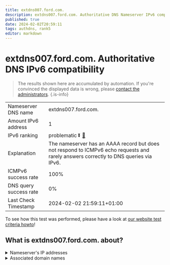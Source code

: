 ```yaml
---
title: extdns007.ford.com.
description: extdns007.ford.com. Authoritative DNS Nameserver IPv6 compatibility
published: true
date: 2024-02-02T20:59:11
tags: authdns, rank5
editor: markdown
---
```


# extdns007.ford.com. Authoritative DNS IPv6 compatibility

> The results shown here are accumulated by automation. If you're convinced the displayed data is wrong, please [contact the administrators](/howto/chat). 
{.is-info}




|   |   |
| - | - |
| Nameserver DNS name | extdns007.ford.com.
| Amount IPv6 address | 1
| IPv6 ranking | problematic :arrow_double_down: [🔗](/howto/ranking) |
| Explanation | The nameserver has an AAAA record but does not respond to ICMPv6 echo requests and rarely answers correctly to DNS queries via IPv6. |
| ICMPv6 success rate | 100%|
| DNS query success rate | 0% |
| Last Check Timestamp | 2024-02-02 21:59:11+01:00 |

To see how this test was performed, please have a look at [our website test criteria howto](/howto/testcriteria/authdns)!


## What is extdns007.ford.com. about?




<details>
<summary>Nameserver's IP addresses</summary>

2620:0:402:2010:0:ffff:130c:6186

</details>



<details>
<summary>Associated domain names</summary>

www.ford.com

</details>
